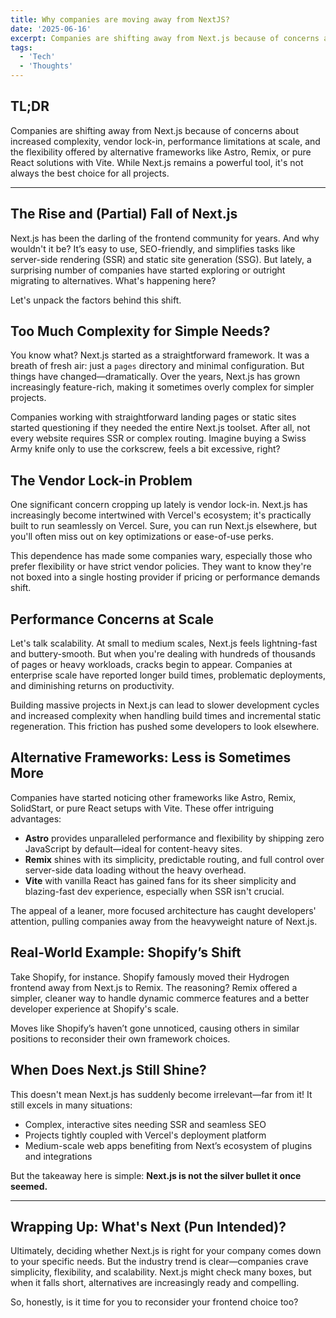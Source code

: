 ```yaml
---
title: Why companies are moving away from NextJS?
date: '2025-06-16'
excerpt: Companies are shifting away from Next.js because of concerns about increased complexity, vendor lock-in, performance limitations at scale, and the flexibility offered by alternative frameworks like Astro, Remix, or pure React solutions with Vite. While Next.js remains a powerful tool, it's not always the best choice for all projects.
tags:
  - 'Tech'
  - 'Thoughts'
---
```


## TL;DR

Companies are shifting away from Next.js because of concerns about increased complexity, vendor lock-in, performance limitations at scale, and the flexibility offered by alternative frameworks like Astro, Remix, or pure React solutions with Vite. While Next.js remains a powerful tool, it's not always the best choice for all projects.

---

## The Rise and (Partial) Fall of Next.js

Next.js has been the darling of the frontend community for years. And why wouldn't it be? It’s easy to use, SEO-friendly, and simplifies tasks like server-side rendering (SSR) and static site generation (SSG). But lately, a surprising number of companies have started exploring or outright migrating to alternatives. What's happening here?

Let's unpack the factors behind this shift.

## Too Much Complexity for Simple Needs?

You know what? Next.js started as a straightforward framework. It was a breath of fresh air: just a `pages` directory and minimal configuration. But things have changed—dramatically. Over the years, Next.js has grown increasingly feature-rich, making it sometimes overly complex for simpler projects.

Companies working with straightforward landing pages or static sites started questioning if they needed the entire Next.js toolset. After all, not every website requires SSR or complex routing. Imagine buying a Swiss Army knife only to use the corkscrew, feels a bit excessive, right?

## The Vendor Lock-in Problem

One significant concern cropping up lately is vendor lock-in. Next.js has increasingly become intertwined with Vercel's ecosystem; it's practically built to run seamlessly on Vercel. Sure, you can run Next.js elsewhere, but you'll often miss out on key optimizations or ease-of-use perks.

This dependence has made some companies wary, especially those who prefer flexibility or have strict vendor policies. They want to know they're not boxed into a single hosting provider if pricing or performance demands shift.

## Performance Concerns at Scale

Let's talk scalability. At small to medium scales, Next.js feels lightning-fast and buttery-smooth. But when you're dealing with hundreds of thousands of pages or heavy workloads, cracks begin to appear. Companies at enterprise scale have reported longer build times, problematic deployments, and diminishing returns on productivity.

Building massive projects in Next.js can lead to slower development cycles and increased complexity when handling build times and incremental static regeneration. This friction has pushed some developers to look elsewhere.

## Alternative Frameworks: Less is Sometimes More

Companies have started noticing other frameworks like Astro, Remix, SolidStart, or pure React setups with Vite. These offer intriguing advantages:

* **Astro** provides unparalleled performance and flexibility by shipping zero JavaScript by default—ideal for content-heavy sites.
* **Remix** shines with its simplicity, predictable routing, and full control over server-side data loading without the heavy overhead.
* **Vite** with vanilla React has gained fans for its sheer simplicity and blazing-fast dev experience, especially when SSR isn't crucial.

The appeal of a leaner, more focused architecture has caught developers' attention, pulling companies away from the heavyweight nature of Next.js.

## Real-World Example: Shopify’s Shift

Take Shopify, for instance. Shopify famously moved their Hydrogen frontend away from Next.js to Remix. The reasoning? Remix offered a simpler, cleaner way to handle dynamic commerce features and a better developer experience at Shopify's scale.

Moves like Shopify’s haven’t gone unnoticed, causing others in similar positions to reconsider their own framework choices.

## When Does Next.js Still Shine?

This doesn't mean Next.js has suddenly become irrelevant—far from it! It still excels in many situations:

* Complex, interactive sites needing SSR and seamless SEO
* Projects tightly coupled with Vercel's deployment platform
* Medium-scale web apps benefiting from Next’s ecosystem of plugins and integrations

But the takeaway here is simple: **Next.js is not the silver bullet it once seemed.**

---

## Wrapping Up: What's Next (Pun Intended)?

Ultimately, deciding whether Next.js is right for your company comes down to your specific needs. But the industry trend is clear—companies crave simplicity, flexibility, and scalability. Next.js might check many boxes, but when it falls short, alternatives are increasingly ready and compelling.

So, honestly, is it time for you to reconsider your frontend choice too?
